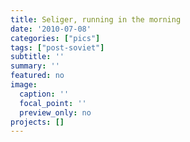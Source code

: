 ```yaml
---
title: Seliger, running in the morning
date: '2010-07-08'
categories: ["pics"]
tags: ["post-soviet"]
subtitle: ''
summary: ''
featured: no
image:
  caption: ''
  focal_point: ''
  preview_only: no
projects: []
---
```


